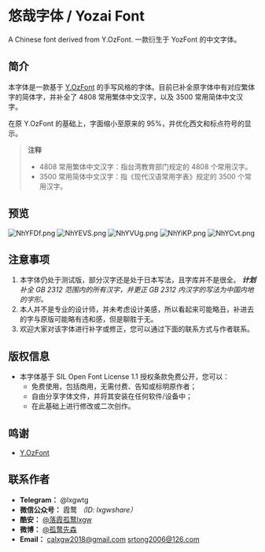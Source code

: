 # 悠哉字体 / Yozai Font
A Chinese font derived from Y.OzFont. 一款衍生于 YozFont 的中文字体。

## 简介
本字体是一款基于 [Y.OzFont](http://yozvox.web.infoseek.co.jp) 的手写风格的字体。目前已补全原字体中有对应繁体字的简体字，并补全了 4808 常用繁体中文汉字，以及 3500 常用简体中文汉字。

在原 Y.OzFont 的基础上，字面缩小至原来的 95%，并优化西文和标点符号的显示。

> **注释**
> - 4808 常用繁体中文汉字：指台湾教育部门规定的 4808 个常用汉字。
> - 3500 常用简体中文汉字：指《现代汉语常用字表》规定的 3500 个常用汉字。

## 预览
![NhYFDf.png](https://s1.ax1x.com/2020/06/29/NhYFDf.png)
![NhYEVS.png](https://s1.ax1x.com/2020/06/29/NhYEVS.png)
![NhYVUg.png](https://s1.ax1x.com/2020/06/29/NhYVUg.png)
![NhYiKP.png](https://s1.ax1x.com/2020/06/29/NhYiKP.png)
![NhYCvt.png](https://s1.ax1x.com/2020/06/29/NhYCvt.png)

## 注意事项
1. 本字体仍处于测试版，部分汉字还是处于日本写法，且字库并不是很全。 ***计划*** *补全 GB 2312 范围内的所有汉字，并更正 GB 2312 内汉字的写法为中国内地的字形。*
2. 本人并不是专业的设计师，并未考虑设计美感，所以看起来可能略丑，补进去的字与原版可能略有违和感，但是聊胜于无。
3. 欢迎大家对该字体进行补字或修正，您可以通过下面的联系方式与作者联系。

## 版权信息

- 本字体基于 SIL Open Font License 1.1 授权条款免费公开，您可以：
  - 免费使用，包括商用，无需付费、告知或标明原作者；
  - 自由分享字体文件，并将其安装在任何软件/设备中；
  - 在此基础上进行修改或二次创作。
  
## 鸣谢
- [Y.OzFont](http://yozvox.web.infoseek.co.jp)

## 联系作者

- **Telegram：** @lxgwtg
- **微信公众号：** 霞鹜 *（ID: lxgwshare）*
- **酷安：** [@落霞孤鹜lxgw](https://www.coolapk.com/u/633884)
- **微博：** [@孤鹜先森](https://weibo.com/6624339726)
- **Email：** calxgw2018@gmail.com srtong2006@126.com
